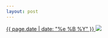 ```yaml
---
layout: post
---
```


<p>
  <a href="/439">
    <time>{{ page.date | date: "%e %B %Y" }}</time>
    <img src="{{ site.assets_url }}/439.jpg">
  </a>
  
</p>
